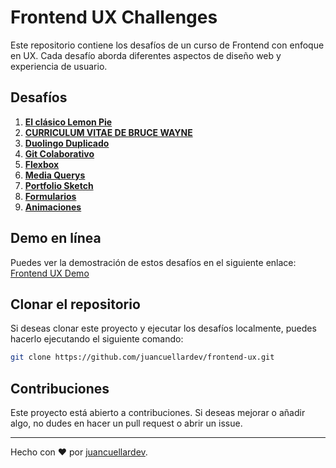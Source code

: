 # Frontend UX Challenges

Este repositorio contiene los desafíos de un curso de Frontend con enfoque en UX. Cada desafío aborda diferentes aspectos de diseño web y experiencia de usuario.

## Desafíos

1. **[El clásico Lemon Pie](./01)**
2. **[CURRICULUM VITAE DE BRUCE WAYNE](./02)**
3. **[Duolingo Duplicado](./03)**
4. **[Git Colaborativo](./04)**
5. **[Flexbox](./05)**
6. **[Media Querys](./06)**
7. **[Portfolio Sketch](./07)**
8. **[Formularios](./08)**
9. **[Animaciones](./09)**

## Demo en línea

Puedes ver la demostración de estos desafíos en el siguiente enlace:  
[Frontend UX Demo](https://juancuellardev.github.io/frontend-ux/)

## Clonar el repositorio

Si deseas clonar este proyecto y ejecutar los desafíos localmente, puedes hacerlo ejecutando el siguiente comando:

```bash
git clone https://github.com/juancuellardev/frontend-ux.git
```

## Contribuciones

Este proyecto está abierto a contribuciones. Si deseas mejorar o añadir algo, no dudes en hacer un pull request o abrir un issue.

---

Hecho con ❤️ por [juancuellardev](https://github.com/juancuellardev).